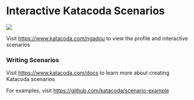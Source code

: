 # Interactive Katacoda Scenarios

[![](http://shields.katacoda.com/katacoda/ngadou/count.svg)](https://www.katacoda.com/ngadou "Get your profile on Katacoda.com")

Visit https://www.katacoda.com/ngadou to view the profile and interactive scenarios

### Writing Scenarios
Visit https://www.katacoda.com/docs to learn more about creating Katacoda scenarios

For examples, visit https://github.com/katacoda/scenario-example
